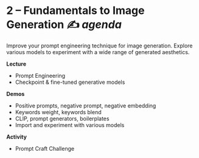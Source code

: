 # 2 – Fundamentals to Image Generation ✍️ _agenda_
Improve your prompt engineering technique for image generation. Explore various models to experiment with a wide range of generated aesthetics.

**Lecture**

- Prompt Engineering
- Checkpoint & fine-tuned generative models

**Demos**

- Positive prompts, negative prompt, negative embedding
- Keywords weight, keywords blend
- CLIP, prompt generators, boilerplates
- Import and experiment with various models

**Activity**

- Prompt Craft Challenge
